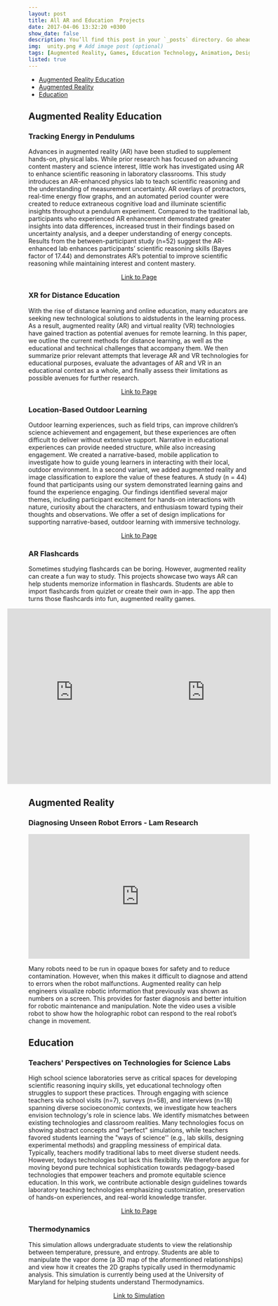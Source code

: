 ```yaml
---
layout: post
title: All AR and Education  Projects
date: 2017-04-06 13:32:20 +0300
show_date: false
description: You’ll find this post in your `_posts` directory. Go ahead and edit it and re-build the site to see your changes. # Add post description (optional)
img:  unity.png # Add image post (optional)
tags: [Augmented Reality, Games, Education Technology, Animation, Design] # add tag
listed: true
---
```

- [Augmented Reality Education](#augmented-reality-education)
- [Augmented Reality](#augmented-reality)
- [Education](#education)

## Augmented Reality Education
### Tracking Energy in Pendulums
Advances in augmented reality (AR) have been studied to supplement hands-on, physical labs. While prior research has focused on advancing content mastery and science interest, little work has investigated using AR to enhance scientific reasoning in laboratory classrooms. This study introduces an AR-enhanced physics lab to teach scientific reasoning and the understanding of measurement uncertainty. AR overlays of protractors, real-time energy flow graphs, and an automated period counter were created to reduce extraneous cognitive load and illuminate scientific insights throughout a pendulum experiment. Compared to the traditional lab, participants who experienced AR enhancement demonstrated greater insights into data differences, increased trust in their findings based on uncertainty analysis, and a deeper understanding of energy concepts. Results from the between-participant study (n=52) suggest the AR-enhanced lab enhances participants’ scientific reasoning skills (Bayes factor of 17.44) and demonstrates AR’s potential to improve scientific reasoning while maintaining interest and content mastery.

<p align="center">
  <a href="{{site.baseurl}}/pendulum" style="text-align: center;">Link to Page</a>
</p>

### XR for Distance Education
With the rise of distance learning and online education, many educators are seeking new technological solutions to aidstudents in the learning process. As a result, augmented reality (AR) and virtual reality (VR) technologies have gained traction as potential avenues for remote learning. In this paper, we outline the current methods for distance learning, as well as the educational and technical challenges that accompany them. We then summarize prior relevant attempts that leverage AR and VR technologies for educational purposes, evaluate the advantages of AR and VR in an educational context as a whole, and finally assess their limitations as possible avenues for further research.

<p align="center">
  <a href="{{site.baseurl}}/XR-distance-ed" style="text-align: center;">Link to Page</a>
</p>

### Location-Based Outdoor Learning
Outdoor learning experiences, such as field trips, can improve children’s science achievement and engagement, but these experiences are often difficult to deliver without extensive support. Narrative in educational experiences can provide needed structure, while also increasing engagement. We created a narrative-based, mobile application to investigate how to guide young learners in interacting with their local, outdoor environment. In a second variant, we added augmented reality and image classification to explore the value of these features. A study (n = 44) found that participants using our system demonstrated learning gains and found the experience engaging. Our findings identified several major themes, including participant excitement for hands-on interactions with nature, curiosity about the characters, and enthusiasm toward typing their thoughts and observations. We offer a set of design implications for supporting narrative-based, outdoor learning with immersive technology.

<p align="center">
  <a href="{{site.baseurl}}/kiki" style="text-align: center;">Link to Page</a>
</p>


### AR Flashcards
Sometimes studying flashcards can be boring. However, augmented reality can create a fun way to study. This projects showcase two ways AR can help students memorize information in flashcards. Students are able to import flashcards from quizlet or create their own in-app. The app then turns those flashcards into fun, augmented reality games.

<div style="display: flex; justify-content: center;">
  <div style="display: flex;">
      <div style="flex: 1;">
          <iframe src="https://drive.google.com/file/d/1K4BgvfuFuLtcIip8PlXwF9Pl_2PQxxUZ/preview" height="400" frameborder="0" allowfullscreen="true"></iframe>
      </div>
      <div style="flex: 1;">
  <iframe src="https://drive.google.com/file/d/1TPx92Qq_4ciKT0sKNYZDCdYTqJTCPo-c/preview"  height="400" frameborder="0" allowfullscreen="true"></iframe>
      </div>
  </div>
</div>


## Augmented Reality
### Diagnosing Unseen Robot Errors - Lam Research
<div style="position: relative; padding-bottom: 56.25%; height: 0; overflow: hidden; max-width: 100%;">
  <iframe style="position: absolute; top: 0; left: 0; width: 100%; height: 100%;" src="https://drive.google.com/file/d/18OwcHgKRvxQDop5DaIBVCX3VmvaQQ6bx/preview" frameborder="0" allowfullscreen></iframe>
</div>

Many robots need to be run in opaque boxes for safety and to reduce contamination. However, when this makes it difficult to diagnose and attend to errors when the robot malfunctions. Augmented reality can help engineers visualize robotic information that previously was shown as numbers on a screen. This provides for faster diagnosis and better intuition for robotic maintenance and manipulation. Note the video uses a visible robot to show how the holographic robot can respond to the real robot’s change in movement.

## Education
### Teachers' Perspectives on Technologies for Science Labs
High school science laboratories serve as critical spaces for developing scientific reasoning inquiry skills, yet educational technology often struggles to support these practices. Through engaging with science teachers via school visits (n=7), surveys (n=58), and interviews (n=18) spanning diverse socioeconomic contexts, we investigate how teachers envision technology's role in science labs. We identify mismatches between existing technologies and classroom realities. Many technologies focus on showing abstract concepts and "perfect" simulations, while teachers favored students learning the "ways of science'' (e.g., lab skills, designing experimental methods) and grappling messiness of empirical data. Typically, teachers modify traditional labs to meet diverse student needs. However, todays technologies but lack this flexibility. We therefore argue for moving beyond pure technical sophistication towards pedagogy-based technologies that empower teachers and promote equitable science education. In this work, we contribute actionable design guidelines towards laboratory teaching technologies emphasizing customization, preservation of hands-on experiences, and real-world knowledge transfer. 

<p align="center">
  <a href="{{site.baseurl}}/chi-megapaper" style="text-align: center;">Link to Page</a>
</p>

### Thermodynamics
This simulation allows undergraduate students to view the relationship between temperature, pressure, and entropy. Students are able to manipulate the vapor dome (a 3D map of the aformentioned relationships) and view how it creates the 2D graphs typically used in thermodynamic analysis. This simulation is currently being used at the University of Maryland for helping students understand Thermodynamics. 

<p align="center">
  <a href="https://elchilds.su.domains/Thermo/Isos/" style="text-align: center;">Link to Simulation</a>
</p>




